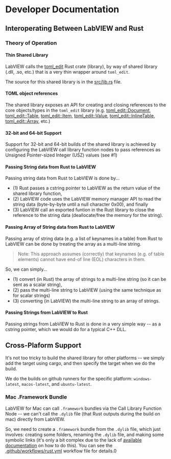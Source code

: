 # Developer Documentation

## Interoperating Between LabVIEW and Rust

### Theory of Operation

#### Thin Shared Library
LabVIEW calls the [toml_edit](https://docs.rs/toml_edit/latest/toml_edit/) Rust crate (library), by way of shared library (.dll, .so, etc.) that is a very thin wrapper around `toml_edit`.

The source for this shared library is in the [src/lib.rs](https://github.com/JKISoftware/toml-edit-labview/blob/main/src/lib.rs) file.

#### TOML object references
The shared library exposes an API for creating and closing references to the core objects/types in the `toml_edit` library (e.g. [toml_edit::Document](https://docs.rs/toml_edit/latest/toml_edit/struct.Document.html), [toml_edit::Table](https://docs.rs/toml_edit/latest/toml_edit/struct.Table.html), [toml_edit::Item](https://docs.rs/toml_edit/latest/toml_edit/enum.Item.html), [toml_edit::Value](https://docs.rs/toml_edit/latest/toml_edit/enum.Item.html#variant.Value), [toml_edit::InlineTable](https://docs.rs/toml_edit/latest/toml_edit/struct.InlineTable.html), [toml_edit::Array](https://docs.rs/toml_edit/latest/toml_edit/struct.Array.html), etc.)

#### 32-bit and 64-bit Support
Support for 32-bit and 64-bit builds of the shared library is achieved by configuring the LabVIEW call library function nodes to pass references as Unsigned Pointer-sized Integer (USZ) values (see #1)

#### Passing String data from Rust to LabVIEW
Passing string data from Rust to LabVIEW is done by...

  - (1) Rust passes a cstring pointer to LabVIEW as the return value of the shared library function,
  - (2) LabVIEW code uses the LabVIEW memory manager API to read the string data (byte-by-byte until a null character 0x00), and finally
  - (3) LabVIEW call an exported funtion in the Rust library to close the reference to the string data (deallocate/free the memory for the string).

#### Passing Array of String data from Rust to LabVIEW
Passing array of string data (e.g. a list of keynames in a table) from Rust to LabVIEW can be done by treating the array as a multi-line string.

> Note: This approach assumes (correctly) that keynames (e.g. of table elements) cannot have end-of line (EOL) characters in them.

So, we can simply...

  - (1) convert (in Rust) the array of strings to a multi-line string (so it can be sent as a scalar string),
  - (2) pass the multi-line string to LabVIEW (using the same technique as for scalar strings)
  - (3) converting (in LabVIEW) the multi-line string to an array of strings.

#### Passing Strings from LabVIEW to Rust
Passing strings from LabVIEW to Rust is done in a very simple way -- as a cstring pointer, which we would do for a typical C++ DLL.

## Cross-Plaform Support
It's not too tricky to build the shared library for other platforms -- we simply add the target using cargo, and then specify the target when we do the build.

We do the builds on github runners for the specific platform: `windows-latest`, `macos-latest`, and `ubuntu-latest`.

### Mac .Framework Bundle
LabVIEW for Mac can call `.framework` bundles via the Call Library Function Node -- we can't call the `.dylib` file (that Rust outputs during the build on mac) directly from LabVIEW.

So, we need to create a `.framework` bundle from the `.dylib` file, which just involves: creating some folders, renaming the `.dylib` file, and making some symbolic links (it's only a bit complex due to the lack of [available documentation](https://developer.apple.com/library/archive/documentation/MacOSX/Conceptual/BPFrameworks/Concepts/FrameworkAnatomy.html) on how to do this).  You can see the [.github/workflows/rust.yml](https://github.com/JKISoftware/toml-edit-labview/blob/main/.github/workflows/rust.yml) workflow file for details.0
